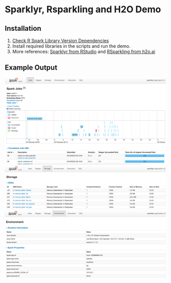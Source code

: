 # Sparklyr, Rsparkling and H2O Demo

## Installation<br/>
1. [Check R Spark Library Version Dependencies](http://docs.h2o.ai/sparkling-water/2.2/latest-stable/doc/rsparkling.html)
2. Install required libraries in the scripts and run the demo.
3. More references: [Sparklyr from RStudio](https://spark.rstudio.com) and [RSparkling from h2o.ai](http://docs.h2o.ai/sparkling-water/2.2/latest-stable/doc/rsparkling.html)

## Example Output<br/>
![](img/Screen%20Shot%202019-02-23%20at%2012.18.28%20AM.png)
![](img/Screen%20Shot%202019-02-23%20at%2012.18.55%20AM.png)
![](img/Screen%20Shot%202019-02-23%20at%2012.19.13%20AM.png)

